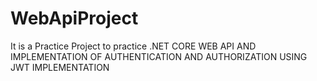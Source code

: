 # WebApiProject


It is a Practice Project to practice .NET CORE WEB API AND IMPLEMENTATION OF AUTHENTICATION AND AUTHORIZATION USING JWT IMPLEMENTATION
